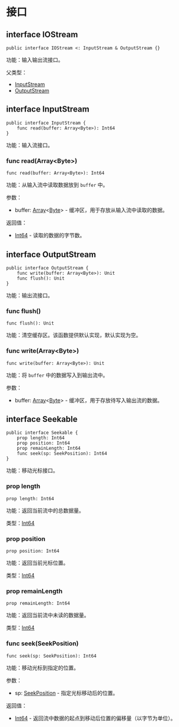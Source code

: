 # 接口

## interface IOStream

```cangjie
public interface IOStream <: InputStream & OutputStream {}
```

功能：输入输出流接口。

父类型：

- [InputStream](#interface-inputstream)
- [OutputStream](#interface-outputstream)

## interface InputStream

```cangjie
public interface InputStream {
    func read(buffer: Array<Byte>): Int64
}
```

功能：输入流接口。

### func read(Array\<Byte>)

```cangjie
func read(buffer: Array<Byte>): Int64
```

功能：从输入流中读取数据放到 `buffer` 中。

参数：

- buffer: [Array](../../core/core_package_api/core_package_structs.md#struct-arrayt)\<[Byte](../../core/core_package_api/core_package_types.md#type-byte)> - 缓冲区，用于存放从输入流中读取的数据。

返回值：

- [Int64](../../core/core_package_api/core_package_intrinsics.md#int64) - 读取的数据的字节数。

## interface OutputStream

```cangjie
public interface OutputStream {
    func write(buffer: Array<Byte>): Unit
    func flush(): Unit
}
```

功能：输出流接口。

### func flush()

```cangjie
func flush(): Unit
```

功能：清空缓存区。该函数提供默认实现，默认实现为空。

### func write(Array\<Byte>)

```cangjie
func write(buffer: Array<Byte>): Unit
```

功能：将 `buffer` 中的数据写入到输出流中。

参数：

- buffer: [Array](../../core/core_package_api/core_package_structs.md#struct-arrayt)\<[Byte](../../core/core_package_api/core_package_types.md#type-byte)> - 缓冲区，用于存放待写入输出流的数据。

## interface Seekable

```cangjie
public interface Seekable {
    prop length: Int64
    prop position: Int64
    prop remainLength: Int64
    func seek(sp: SeekPosition): Int64
}
```

功能：移动光标接口。

### prop length

```cangjie
prop length: Int64
```

功能：返回当前流中的总数据量。

类型：[Int64](../../core/core_package_api/core_package_intrinsics.md#int64)

### prop position

```cangjie
prop position: Int64
```

功能：返回当前光标位置。

类型：[Int64](../../core/core_package_api/core_package_intrinsics.md#int64)

### prop remainLength

```cangjie
prop remainLength: Int64
```

功能：返回当前流中未读的数据量。

类型：[Int64](../../core/core_package_api/core_package_intrinsics.md#int64)

### func seek(SeekPosition)

```cangjie
func seek(sp: SeekPosition): Int64
```

功能：移动光标到指定的位置。

参数：

- sp: [SeekPosition](io_package_enums.md#enum-seekposition) - 指定光标移动后的位置。

返回值：

- [Int64](../../core/core_package_api/core_package_intrinsics.md#int64) - 返回流中数据的起点到移动后位置的偏移量（以字节为单位）。
